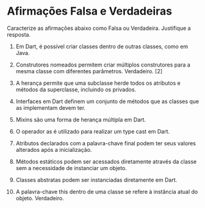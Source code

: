 # Afirmações Falsa e Verdadeiras #
>
Caracterize as afirmações abaixo como Falsa ou Verdadeira. Justifique a resposta.
>
>
1. Em Dart, é possível criar classes dentro de outras classes, como em Java. 
>
>
2. Construtores nomeados permitem criar múltiplos construtores para a mesma classe com diferentes parâmetros. Verdadeiro. [2] 
>
>
3. A herança permite que uma subclasse herde todos os atributos e métodos da superclasse, incluindo os privados. 
>
>
4. Interfaces em Dart definem um conjunto de métodos que as classes que as implementam devem ter.  
>
>
5. Mixins são uma forma de herança múltipla em Dart. 
>
>
6. O operador as é utilizado para realizar um type cast em Dart. 
>
>
7. Atributos declarados com a palavra-chave final podem ter seus valores alterados após a 
inicialização. 
>
>
8. Métodos estáticos podem ser acessados diretamente através da classe sem a necessidade de instanciar um objeto. 
>
>
9. Classes abstratas podem ser instanciadas diretamente em Dart. 
>
>
10. A palavra-chave this dentro de uma classe se refere à instância atual do objeto. Verdadeiro.
>
